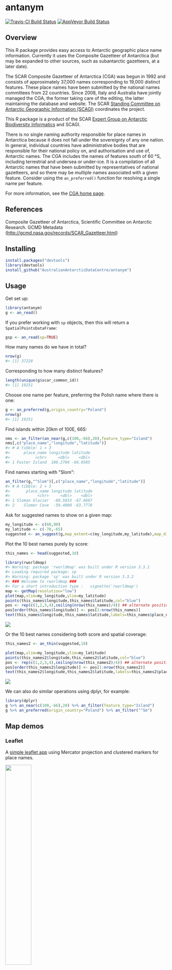 
<!-- README.md is generated from README.Rmd. Please edit that file -->
antanym
=======

[![Travis-CI Build Status](https://travis-ci.org/AustralianAntarcticDataCentre/antanym.svg?branch=master)](https://travis-ci.org/AustralianAntarcticDataCentre/antanym) [![AppVeyor Build Status](https://ci.appveyor.com/api/projects/status/github/AustralianAntarcticDataCentre/antanym?branch=master&svg=true)](https://ci.appveyor.com/project/AustralianAntarcticDataCentre/antanym)

Overview
--------

This R package provides easy access to Antarctic geographic place name information. Currently it uses the Composite Gazetteer of Antarctica (but may be expanded to other sources, such as subantarctic gazetteers, at a later date).

The SCAR Composite Gazetteer of Antarctica (CGA) was begun in 1992 and consists of approximately 37,000 names corresponding to 19,000 distinct features. These place names have been submitted by the national names committees from 22 countries. Since 2008, Italy and Australia have jointly managed the CGA, the former taking care of the editing, the latter maintaining the database and website. The SCAR [Standing Committee on Antarctic Geographic Information (SCAGI)](http://www.scar.org/data-products/scagi) coordinates the project.

This R package is a product of the SCAR [Expert Group on Antarctic Biodiversity Informatics](http://www.scar.org/ssg/life-sciences/eg-abi) and SCAGI.

There is no single naming authority responsible for place names in Antarctica because it does not fall under the sovereignty of any one nation. In general, individual countries have administrative bodies that are responsible for their national policy on, and authorisation and use of, Antarctic names. The CGA includes the names of features south of 60 °S, including terrestrial and undersea or under-ice. It is a compilation of all Antarctic names that have been submitted by representatives of national gazetteers, and so there may be multiple names associated with a given feature. Consider using the `an_preferred()` function for resolving a single name per feature.

For more information, see the [CGA home page](http://data.aad.gov.au/aadc/gaz/scar/).

References
----------

Composite Gazetteer of Antarctica, Scientific Committee on Antarctic Research. GCMD Metadata (<http://gcmd.nasa.gov/records/SCAR_Gazetteer.html>)

Installing
----------

``` r
install.packages("devtools")
library(devtools)
install_github("AustralianAntarcticDataCentre/antanym")
```

Usage
-----

Get set up:

``` r
library(antanym)
g <- an_read()
```

If you prefer working with `sp` objects, then this will return a `SpatialPointsDataFrame`:

``` r
gsp <- an_read(sp=TRUE)
```

How many names do we have in total?

``` r
nrow(g)
#> [1] 37228
```

Corresponding to how many distinct features?

``` r
length(unique(g$scar_common_id))
#> [1] 19251
```

Choose one name per feature, preferring the Polish name where there is one:

``` r
g <- an_preferred(g,origin_country="Poland")
nrow(g)
#> [1] 19251
```

Find islands within 20km of 100E, 66S:

``` r
nms <- an_filter(an_near(g,c(100,-66),20),feature_type="Island")
nms[,c("place_name","longitude","latitude")]
#> # A tibble: 1 × 3
#>      place_name longitude latitude
#>           <chr>     <dbl>    <dbl>
#> 1 Foster Island  100.2704 -66.0585
```

Find names starting with "Slom":

``` r
an_filter(g,"^Slom")[,c("place_name","longitude","latitude")]
#> # A tibble: 2 × 3
#>       place_name longitude latitude
#>            <chr>     <dbl>    <dbl>
#> 1 Sloman Glacier  -68.5833 -67.6667
#> 2    Slomer Cove  -59.4000 -63.7778
```

Ask for suggested names to show on a given map:

``` r
my_longitude <- c(60,90)
my_latitude <- c(-70,-65)
suggested <- an_suggest(g,map_extent=c(my_longitude,my_latitude),map_dimensions=c(80,80))
```

Plot the 10 best names purely by score:

``` r
this_names <- head(suggested,10)

library(rworldmap)
#> Warning: package 'rworldmap' was built under R version 3.3.1
#> Loading required package: sp
#> Warning: package 'sp' was built under R version 3.3.2
#> ### Welcome to rworldmap ###
#> For a short introduction type :   vignette('rworldmap')
map <- getMap(resolution="low")
plot(map,xlim=my_longitude,ylim=my_latitude)
points(this_names$longitude,this_names$latitude,col="blue")
pos <- rep(c(1,2,3,4),ceiling(nrow(this_names)/4)) ## alternate positions of labels to reduce overlap
pos[order(this_names$longitude)] <- pos[1:nrow(this_names)]
text(this_names$longitude,this_names$latitude,labels=this_names$place_name,pos=pos)
```

![](README-unnamed-chunk-10-1.png)

Or the 10 best names considering both score and spatial coverage:

``` r
this_names2 <- an_thin(suggested,10)

plot(map,xlim=my_longitude,ylim=my_latitude)
points(this_names2$longitude,this_names2$latitude,col="blue")
pos <- rep(c(1,2,3,4),ceiling(nrow(this_names2)/4)) ## alternate positions of labels to reduce overlap
pos[order(this_names2$longitude)] <- pos[1:nrow(this_names2)]
text(this_names2$longitude,this_names2$latitude,labels=this_names2$place_name,pos=pos)
```

![](README-unnamed-chunk-11-1.png)

We can also do similar operations using dplyr, for example:

``` r
library(dplyr)
g %>% an_near(c(100,-66),20) %>% an_filter(feature_type="Island")
g %>% an_preferred(origin_country="Poland") %>% an_filter("^Sm")
```

Map demos
---------

### Leaflet

A [simple leaflet app](https://australianantarcticdatacentre.github.io/antanym-demo/leaflet.html) using Mercator projection and clustered markers for place names.

<a href="https://australianantarcticdatacentre.github.io/antanym-demo/leaflet.html"><img src="README-leaflet.png" width="40%" /></a>

Source code:

``` r
library(antanym)
library(dplyr)
library(leaflet)
g <- an_read()

## find single name per feature, preferring United Kingdom
##  names where available, and only rows with valid locations
temp <- g %>% an_preferred("United Kingdom") %>%
  filter(!is.na(longitude) & !is.na(latitude))

## replace NAs with empty strings in narrative
temp$narrative[is.na(temp$narrative)] <- ""

## formatted popup HTML
popup <- sprintf("<h1>%s</h1><p><strong>Country of origin:</strong> %s<br />
  <strong>Longitude:</strong> %g<br /><strong>Latitude:</strong> %g<br />
  <a href=\"https://data.aad.gov.au/aadc/gaz/scar/display_name.cfm?gaz_id=%d\">
    Link to SCAR gazetteer</a></p>",temp$place_name,temp$country_name,
  temp$longitude,temp$latitude,temp$gaz_id)

m <- leaflet() %>%
  addProviderTiles("Esri.WorldImagery") %>%
  addMarkers(lng=temp$longitude,lat=temp$latitude,group="placenames",
    clusterOptions = markerClusterOptions(),popup=popup,
    label=temp$place_name)
```

We can also use a [polar stereographic projection](https://australianantarcticdatacentre.github.io/antanym-demo/leafletps.html). Note that the leaflet package here must be the rstudio version (use `devtools::install_github("rstudio/leaflet")`).

<a href="https://australianantarcticdatacentre.github.io/antanym-demo/leafletps.html"><img src="README-leafletps.png" width="40%" /></a>

``` r
startZoom <- 1

crsAntartica <-  leafletCRS(
  crsClass = 'L.Proj.CRS',
  code = 'EPSG:3031',
  proj4def = '+proj=stere +lat_0=-90 +lat_ts=-71 +lon_0=0 +k=1 +x_0=0 +y_0=0 +ellps=WGS84 +datum=WGS84 +units=m +no_defs',
  resolutions = c(8192, 4096, 2048, 1024, 512, 256),
  origin = c(-4194304, 4194304),
  bounds =  list( c(-4194304, -4194304), c(4194304, 4194304) )
)

mps <- leaflet(options= leafletOptions(crs=crsAntartica,minZoom=0,worldCopyJump=FALSE)) %>%
    setView(0,-90,startZoom) %>%
    addCircleMarkers(lng=temp$longitude,lat=temp$latitude,group="placenames",
                     popup=popup,label=temp$place_name,
                     fillOpacity=0.5,radius=8,stroke=FALSE,color="#000",
                     labelOptions=labelOptions(textOnly=FALSE)) %>%
    addWMSTiles(baseUrl="https://maps.environments.aq/mapcache/antarc/?",
                layers="antarc_ramp_bath_shade_mask",
                options=WMSTileOptions(format="image/png",transparent=TRUE),
                attribution="Background imagery courtesy <a href='http://www.environments.aq/'>environments.aq</a>") %>%
    addGraticule()
```
